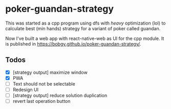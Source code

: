 # poker-guandan-strategy

This was started as a cpp program using dfs with _heavy_ optimization (lol) to calculate best (min hands) strategy for a variant of poker called guandan.

Now I've built a web app with react-native-web as UI for the cpp module. It is published in https://bobgy.github.io/poker-guandan-strategy/.

## Todos

- [x] [strategy output] maximize window
- [x] PWA
- [ ] Text should not be selectable
- [ ] Redesign UI
- [ ] [strategy output] reduce solution duplication
- [ ] revert last operation button
